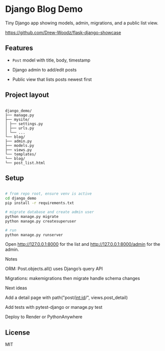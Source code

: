 # Django Blog Demo

Tiny Django app showing models, admin, migrations, and a public list view.

https://github.com/Drew-Woodz/flask-django-showcase

## Features

- `Post` model with title, body, timestamp

- Django admin to add/edit posts

- Public view that lists posts newest first

## Project layout

```text

django_demo/
├── manage.py
├── mysite/
│ ├── settings.py
│ ├── urls.py
│ └── ...
└── blog/
├── admin.py
├── models.py
├── views.py
└── templates/
└── blog/
└── post_list.html

```


## Setup

```bash

# from repo root, ensure venv is active
cd django_demo
pip install -r requirements.txt

# migrate database and create admin user
python manage.py migrate
python manage.py createsuperuser

# run
python manage.py runserver

```

Open http://127.0.0.1:8000
 for the list and http://127.0.0.1:8000/admin
 for the admin.

Notes

ORM: Post.objects.all() uses Django’s query API

Migrations: makemigrations then migrate handle schema changes

Next ideas

Add a detail page with path("post/<int:id>/", views.post_detail)

Add tests with pytest-django or manage.py test

Deploy to Render or PythonAnywhere


## License

MIT

